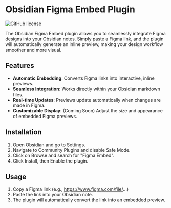 # Obsidian Figma Embed Plugin

<!-- ![Obsidian Downloads](https://img.shields.io/badge/dynamic/json?logo=obsidian&color=%23483699&label=downloads&query=%24%5B%22obsidian-figma-embed%22%5D.downloads&url=https%3A%2F%2Fraw.githubusercontent.com%2Fobsidianmd%2Fobsidian-releases%2Fmaster%2Fcommunity-plugin-stats.json) -->
![GitHub license](https://img.shields.io/github/license/kocheck/Figma-Viewer)


The Obsidian Figma Embed plugin allows you to seamlessly integrate Figma designs into your Obsidian notes. Simply paste a Figma link, and the plugin will automatically generate an inline preview, making your design workflow smoother and more visual.

## Features

- **Automatic Embedding**: Converts Figma links into interactive, inline previews.
- **Seamless Integration**: Works directly within your Obsidian markdown files.
- **Real-time Updates**: Previews update automatically when changes are made in Figma.
- **Customizable Display**: (Coming Soon) Adjust the size and appearance of embedded Figma previews.

## Installation

1. Open Obsidian and go to Settings.
2. Navigate to Community Plugins and disable Safe Mode.
3. Click on Browse and search for "Figma Embed".
4. Click Install, then Enable the plugin.

## Usage

1. Copy a Figma link (e.g., https://www.figma.com/file/...)
2. Paste the link into your Obsidian note.
3. The plugin will automatically convert the link into an embedded preview.
